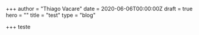 +++
author = "Thiago Vacare"
date = 2020-06-06T00:00:00Z
draft = true
hero = ""
title = "test"
type = "blog"

+++
teste